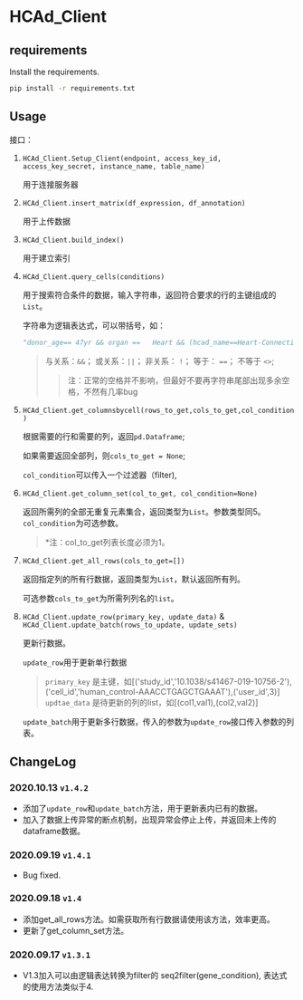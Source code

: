 # HCAd_Client

## requirements

Install the requirements.

```bash
pip install -r requirements.txt
```

## Usage

接口：
1. `HCAd_Client.Setup_Client(endpoint, access_key_id, access_key_secret, instance_name, table_name)`
   
   用于连接服务器

2. `HCAd_Client.insert_matrix(df_expression, df_annotation)`
   
   用于上传数据

3. `HCAd_Client.build_index()`
   
   用于建立索引
   
4. `HCAd_Client.query_cells(conditions)`
   
   用于搜索符合条件的数据，输入字符串，返回符合要求的行的主键组成的`List`。
   
   字符串为逻辑表达式，可以带括号，如：
    ```python
    "donor_age== 47yr && organ ==   Heart && (hcad_name==Heart-Connective Tissue-T cell-CCL5 CST7 || hcad_name==Heart-Musle Tissue-Smooth muscle cell-PPP1R15A JUNB )"
    ```
    > 与关系：`&&`； 或关系：`||`； 非关系： `!`； 等于： `==`； 不等于 `<>`;
    >> 注：正常的空格并不影响，但最好不要再字符串尾部出现多余空格，不然有几率bug
    
5. `HCAd_Client.get_columnsbycell(rows_to_get,cols_to_get,col_condition)`
   
   根据需要的行和需要的列，返回`pd.Dataframe`;
   
   如果需要返回全部列，则`cols_to_get = None`; 
   
   `col_condition`可以传入一个过滤器（filter),
6. `HCAd_Client.get_column_set(col_to_get, col_condition=None)`
   
   返回所需列的全部无重复元素集合，返回类型为`List`。参数类型同5。`col_condition`为可选参数。
   > *注：col_to_get列表长度必须为1。
7. `HCAd_Client.get_all_rows(cols_to_get=[])`
   
   返回指定列的所有行数据，返回类型为`List`，默认返回所有列。
   
   可选参数`cols_to_get`为所需列列名的`list`。
   
8. `HCAd_Client.update_row(primary_key, update_data)` & `HCAd_Client.update_batch(rows_to_update, update_sets)`

   更新行数据。
   
   `update_row`用于更新单行数据
   > `primary_key` 是主键，如[('study_id','10.1038/s41467-019-10756-2'), ('cell_id','human_control-AAACCTGAGCTGAAAT'),('user_id',3)]
   > `updtae_data` 是待更新的列的list，如[(col1,val1),(col2,val2)]
   
   `update_batch`用于更新多行数据，传入的参数为`update_row`接口传入参数的列表。

## ChangeLog

### 2020.10.13 `v1.4.2`

- 添加了`update_row`和`update_batch`方法，用于更新表内已有的数据。
- 加入了数据上传异常的断点机制，出现异常会停止上传，并返回未上传的dataframe数据。

### 2020.09.19 `v1.4.1`

- Bug fixed.

### 2020.09.18 `v1.4`
- 添加get_all_rows方法。如需获取所有行数据请使用该方法，效率更高。
- 更新了get_column_set方法。

### 2020.09.17 `v1.3.1`

- V1.3加入可以由逻辑表达转换为filter的 seq2filter(gene_condition), 表达式的使用方法类似于4.
